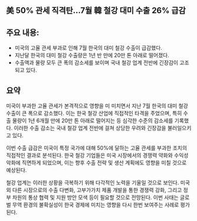 ## 美 50% 관세 직격탄…7월 韓 철강 대미 수출 26% 급감

## 주요 내용:
*   미국의 고율 관세 부과로 인해 7월 한국의 대미 철강 수출이 급감했다.
*   지난달 한국의 대미 철강 수출량은 1년 반 만에 20만 톤 아래로 떨어졌다.
*   수출액과 물량 모두 큰 폭의 감소세를 보이며 국내 철강 업계 전반에 긴장감이 고조되고 있다.

## 요약

미국이 부과한 고율 관세가 본격적으로 영향을 미 미치면서 지난 7월 한국의 대미 철강 수출이 큰 폭으로 감소했다. 이는 한국 철강 산업에 직접적인 타격을 주었으며, 특히 수출 물량이 1년 6개월 만에 20만 톤 아래로 떨어지는 등 심각한 수준의 감소세를 기록했다. 이러한 수출 감소는 국내 철강 업계 전반에 걸쳐 상당한 우려와 긴장감을 불러일으키고 있다.

이번 수출 급감은 미국이 특정 국가에 대해 50%에 달하는 고율 관세를 부과한 조치의 직접적인 결과로 분석된다. 한국 철강 기업들은 미국 시장에서의 경쟁력 약화와 수익성 악화에 직면하게 되었으며, 이는 향후 수출 전략 및 생산 계획에도 영향을 미칠 것으로 예상된다.

철강 업계는 이러한 상황을 극복하기 위해 다각적인 노력을 기울일 것으로 보인다. 미국 외 다른 시장으로의 수출 다변화, 고부가가치 제품 개발을 통한 경쟁력 강화, 그리고 정부 차원의 통상 협력 및 지원 방안 모색 등이 필요할 것으로 전망된다. 이번 사태는 글로벌 무역 환경의 불확실성이 한국 경제에 미치는 영향을 다시 한번 보여주는 사례로 평가된다.